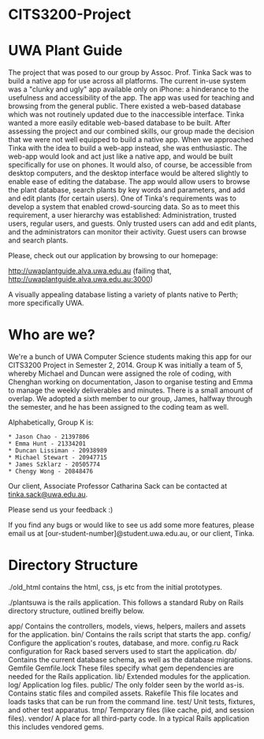 CITS3200-Project
================
# UWA Plant Guide #
The project that was posed to our group by Assoc. Prof. Tinka Sack was to build a native app for use across all platforms. 
The current in-use system was a "clunky and ugly" app available only on iPhone: a hinderance to the usefulness and accessibility
of the app. The app was used for teaching and browsing from the general public. There existed a web-based database which was not 
routinely updated due to the inaccessible interface. Tinka wanted a more easily editable web-based database to be built. 
After assessing the project and our combined skills, our group made the decision that we were not well equipped to build a native app.
When we approached Tinka with the idea to build a web-app instead, she was enthusiastic. 
The web-app would look and act just like a native app, and would be built specifically for use on phones. It would also, of course, be 
accessible from desktop computers, and the desktop interface would be altered slightly to enable ease of editing the database. The app
would allow users to browse the plant database, search plants by key words and parameters, and add and edit plants (for certain users). 
One of Tinka's requirements was to develop a system that enabled crowd-sourcing data. So as to meet this requirement, a user hierarchy 
was established: Administration, trusted users, regular users, and guests. Only trusted users can add and edit plants, and the administrators 
can monitor their activity. Guest users can browse and search plants. 

Please, check out our application by browsing to our homepage:

http://uwaplantguide.alva.uwa.edu.au (failing that,
http://uwaplantguide.alva.uwa.edu.au:3000)

A visually appealing database listing a variety of plants native to Perth; more specifically UWA.

# Who are we? #

We're a bunch of UWA Computer Science students making this app for our CITS3200 Project in Semester 2, 2014.
Group K was initially a team of 5, whereby Michael and Duncan were assigned the role of coding, with Chenghan
working on documentation, Jason to organise testing and Emma to manage the weekly deliverables and minutes. 
There is a small amount of overlap. We adopted a sixth member to our group, James, halfway through the semester,
and he has been assigned to the coding team as well.

Alphabetically, Group K is:

	* Jason Chao - 21397806
	* Emma Hunt - 21334201
	* Duncan Lissiman - 20938989
	* Michael Stewart - 20947715
	* James Szklarz - 20505774
	* Chengy Wong - 20848476

Our client, Associate Professor Catharina Sack can be contacted at tinka.sack@uwa.edu.au.

Please send us your feedback :)

If you find any bugs or would like to see us add some more features, please email us at [our-student-number]@student.uwa.edu.au, or our client, Tinka.

# Directory Structure #

./old_html contains the html, css, js etc from the initial prototypes. 

./plantsuwa is the rails application. This follows a standard Ruby on Rails directory structure, outlined breifly below.

app/			Contains the controllers, models, views, helpers, mailers and assets for the application. 
bin/			Contains the rails script that starts the app.
config/			Configure the application's routes, database, and more. 
config.ru		Rack configuration for Rack based servers used to start the application.
db/				Contains the current database schema, as well as the database migrations.
Gemfile
Gemfile.lock	These files specify what gem dependencies are needed for the Rails application. 
lib/			Extended modules for the application.
log/			Application log files.
public/			The only folder seen by the world as-is. Contains static files and compiled assets.
Rakefile		This file locates and loads tasks that can be run from the command line. 
test/			Unit tests, fixtures, and other test apparatus. 
tmp/			Temporary files (like cache, pid, and session files).
vendor/			A place for all third-party code. In a typical Rails application this includes vendored gems.
